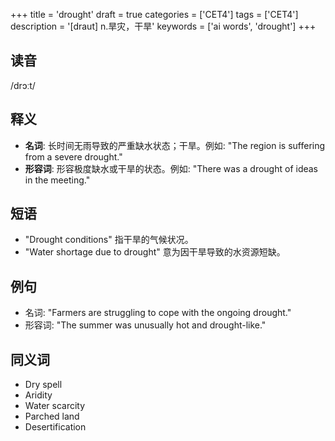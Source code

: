 +++
title = 'drought'
draft = true
categories = ['CET4']
tags = ['CET4']
description = '[draut] n.旱灾，干旱'
keywords = ['ai words', 'drought']
+++

## 读音
/drɔːt/

## 释义
- **名词**: 长时间无雨导致的严重缺水状态；干旱。例如: "The region is suffering from a severe drought."
- **形容词**: 形容极度缺水或干旱的状态。例如: "There was a drought of ideas in the meeting."

## 短语
- "Drought conditions" 指干旱的气候状况。
- "Water shortage due to drought" 意为因干旱导致的水资源短缺。

## 例句
- 名词: "Farmers are struggling to cope with the ongoing drought."
- 形容词: "The summer was unusually hot and drought-like."

## 同义词
- Dry spell
- Aridity
- Water scarcity
- Parched land
- Desertification
